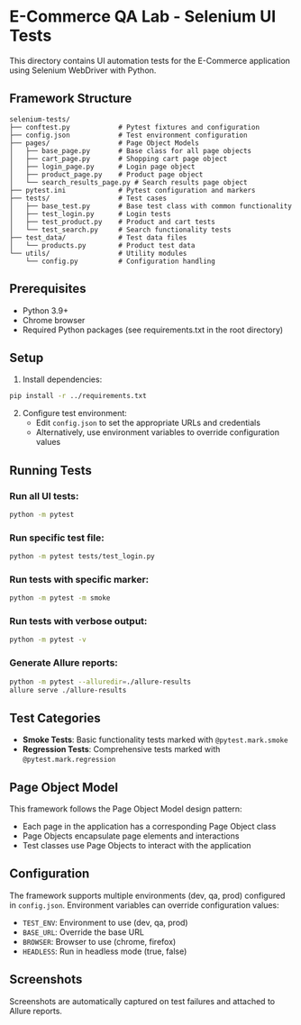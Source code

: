 # E-Commerce QA Lab - Selenium UI Tests

This directory contains UI automation tests for the E-Commerce application using Selenium WebDriver with Python.

## Framework Structure

```
selenium-tests/
├── conftest.py            # Pytest fixtures and configuration
├── config.json            # Test environment configuration
├── pages/                 # Page Object Models
│   ├── base_page.py       # Base class for all page objects
│   ├── cart_page.py       # Shopping cart page object
│   ├── login_page.py      # Login page object
│   ├── product_page.py    # Product page object
│   └── search_results_page.py # Search results page object
├── pytest.ini             # Pytest configuration and markers
├── tests/                 # Test cases
│   ├── base_test.py       # Base test class with common functionality
│   ├── test_login.py      # Login tests
│   ├── test_product.py    # Product and cart tests
│   └── test_search.py     # Search functionality tests
├── test_data/             # Test data files
│   └── products.py        # Product test data
└── utils/                 # Utility modules
    └── config.py          # Configuration handling
```

## Prerequisites

- Python 3.9+
- Chrome browser
- Required Python packages (see requirements.txt in the root directory)

## Setup

1. Install dependencies:
```bash
pip install -r ../requirements.txt
```

2. Configure test environment:
   - Edit `config.json` to set the appropriate URLs and credentials
   - Alternatively, use environment variables to override configuration values

## Running Tests

### Run all UI tests:
```bash
python -m pytest
```

### Run specific test file:
```bash
python -m pytest tests/test_login.py
```

### Run tests with specific marker:
```bash
python -m pytest -m smoke
```

### Run tests with verbose output:
```bash
python -m pytest -v
```

### Generate Allure reports:
```bash
python -m pytest --alluredir=./allure-results
allure serve ./allure-results
```

## Test Categories

- **Smoke Tests**: Basic functionality tests marked with `@pytest.mark.smoke`
- **Regression Tests**: Comprehensive tests marked with `@pytest.mark.regression`

## Page Object Model

This framework follows the Page Object Model design pattern:
- Each page in the application has a corresponding Page Object class
- Page Objects encapsulate page elements and interactions
- Test classes use Page Objects to interact with the application

## Configuration

The framework supports multiple environments (dev, qa, prod) configured in `config.json`.
Environment variables can override configuration values:
- `TEST_ENV`: Environment to use (dev, qa, prod)
- `BASE_URL`: Override the base URL
- `BROWSER`: Browser to use (chrome, firefox)
- `HEADLESS`: Run in headless mode (true, false)

## Screenshots

Screenshots are automatically captured on test failures and attached to Allure reports.